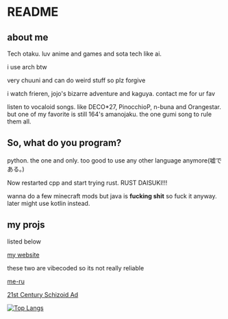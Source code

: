 # README

## about me

Tech otaku. luv anime and games and sota tech like ai.

i use arch btw

very chuuni and can do weird stuff so plz forgive

i watch frieren, jojo's bizarre adventure and kaguya. contact me for ur fav

listen to vocaloid songs. like DECO\*27, PinocchioP, n-buna and Orangestar. but one of my favorite is still 164's amanojaku. the one gumi song to rule them all.

## So, what do you program?

python. the one and only. too good to use any other language anymore(嘘である。)

Now restarted cpp and start trying rust. RUST DAISUKI!!!

wanna do a few minecraft mods but java is  **fucking shit** so fuck it anyway. later might use kotlin instead.

## my projs

listed below

[my website](github.com/moraxborax/moraxborax.github.io)

these two are vibecoded so its not really reliable

[me-ru](github.com/moraxborax/me-ru)

[21st Century Schizoid Ad](github.com/moraxborax/21st-century-schizoid-ad)

[![Top Langs](https://github-readme-stats.vercel.app/api/top-langs/?username=moraxborax)](https://github.com/anuraghazra/github-readme-stats)
